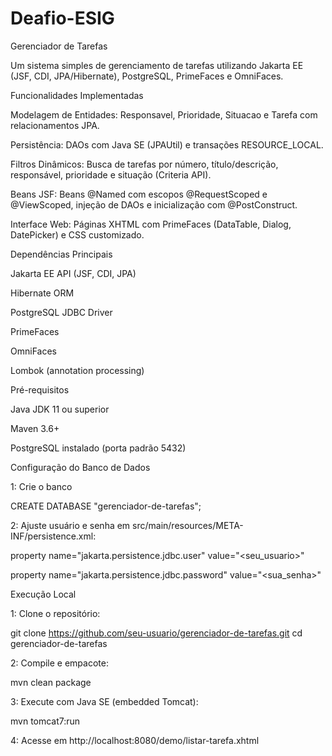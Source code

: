 # Deafio-ESIG

Gerenciador de Tarefas

Um sistema simples de gerenciamento de tarefas utilizando Jakarta EE (JSF, CDI, JPA/Hibernate), PostgreSQL, PrimeFaces e OmniFaces.

Funcionalidades Implementadas

Modelagem de Entidades: Responsavel, Prioridade, Situacao e Tarefa com relacionamentos JPA.

Persistência: DAOs com Java SE (JPAUtil) e transações RESOURCE_LOCAL.

Filtros Dinâmicos: Busca de tarefas por número, título/descrição, responsável, prioridade e situação (Criteria API).

Beans JSF: Beans @Named com escopos @RequestScoped e @ViewScoped, injeção de DAOs e inicialização com @PostConstruct.

Interface Web: Páginas XHTML com PrimeFaces (DataTable, Dialog, DatePicker) e CSS customizado.

Dependências Principais

Jakarta EE API (JSF, CDI, JPA)

Hibernate ORM

PostgreSQL JDBC Driver

PrimeFaces

OmniFaces

Lombok (annotation processing)



Pré-requisitos

Java JDK 11 ou superior

Maven 3.6+

PostgreSQL instalado (porta padrão 5432)


Configuração do Banco de Dados

1: Crie o banco

CREATE DATABASE "gerenciador-de-tarefas";

2: Ajuste usuário e senha em src/main/resources/META-INF/persistence.xml:

property name="jakarta.persistence.jdbc.user" value="<seu_usuario>"

property name="jakarta.persistence.jdbc.password" value="<sua_senha>"

Execução Local

1: Clone o repositório:

git clone https://github.com/seu-usuario/gerenciador-de-tarefas.git
cd gerenciador-de-tarefas 

2: Compile e empacote:

mvn clean package

3: Execute com Java SE (embedded Tomcat):

mvn tomcat7:run

4: Acesse em http://localhost:8080/demo/listar-tarefa.xhtml


